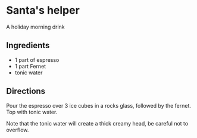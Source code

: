 # Santa's helper

A holiday morning drink

## Ingredients

- 1 part of espresso
- 1 part Fernet
- tonic water

## Directions

Pour the espresso over 3 ice cubes in a rocks glass, followed by the fernet. Top with tonic water.

Note that the tonic water will create a thick creamy head, be careful not to overflow.
